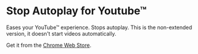 Stop Autoplay for Youtube™
===================

Eases your YouTube™ experience. Stops autoplay. This is the non-extended version, it doesn't start videos automatically.

Get it from the [Chrome Web Store](https://chrome.google.com/webstore/detail/stop-autoplay-for-youtube/figkapeodjhdgnpiamleongcmecfjccb).